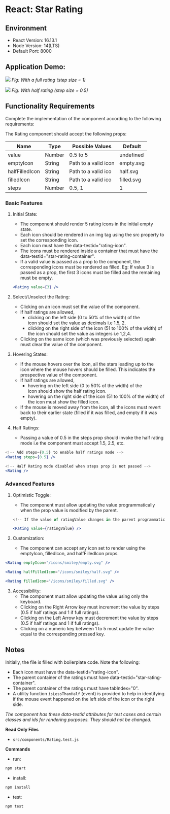 # React: Star Rating 

## Environment 

- React Version: 16.13.1
- Node Version: 14(LTS)
- Default Port: 8000

## Application Demo:
![](https://hrcdn.net/s3_pub/istreet-assets/Wn0aBOKmSNKVSzuUpfV6Zw/full-ratings.gif)
_Fig: With a full rating (step size = 1)_


![](https://hrcdn.net/s3_pub/istreet-assets/iT_XF54f6UxCgcT_UC2GZw/half-ratings.gif)
_Fig: With half rating (step size = 0.5)_

## Functionality Requirements
Complete the implementation of the component according to the following requirements:

The Rating component should accept the following props:

| Name |  Type | Possible Values  | Default  |  
|---|---|---|---|
| value  | Number  | 0.5 to 5  | undefined  |
| emptyIcon  | String  | Path to a valid icon  |  empty.svg | 
| halfFilledIcon  | String  | Path to a valid ico  |  half.svg | 
| filledIcon  | String  | Path to a valid ico  |  filled.svg | 
| steps  | Number  | 0.5, 1  | 1  | 

### Basic Features

1. Initial State:
   - The component should render 5 rating icons in the initial empty state.
   - Each icon should be rendered in an img tag using the src property to set the corresponding icon.
   - Each icon must have the data-testid="rating-icon".
   - The icons must be rendered inside a container that must have the data-testid="star-rating-container".
   - If a valid value is passed as a prop to the component, the corresponding icons must be rendered as filled. Eg: If value 3 is passed as a prop, the first 3 icons must be filled and the remaining must be empty.
   ```jsx
   <Rating value={3} />
   ```

2. Select/Unselect the Rating:
   - Clicking on an icon must set the value of the component.
   - If half ratings are allowed,
     - clicking on the left side (0 to 50% of the width) of the icon should set the value as decimals i.e 1.5, 2.
     - clicking on the right side of the icon (51 to 100% of the width) of the icon should set the value as integers i.e 1,2,4.
   - Clicking on the same icon (which was previously selected) again must clear the value of the component.
  
3. Hovering States:
     - If the mouse hovers over the icon, all the stars leading up to the icon where the mouse hovers should be filled. This indicates the prospective value of the component.
     - If half ratings are allowed,
       - hovering on the left side (0 to 50% of the width) of the icon should show the half rating icon.
       - hovering on the right side of the icon (51 to 100% of the width) of the icon must show the filled icon.
     - If the mouse is moved away from the icon, all the icons must revert back to their earlier state (filled if it was filled, and empty if it was empty).

4. Half Ratings:
    - Passing a value of 0.5 in the steps prop should invoke the half rating mode i.e the component must accept 1.5, 2.5, etc.
  ```jsx
<!-- Add steps={0.5} to enable half ratings mode -->
<Rating steps={0.5} />

<!-- Half Rating mode disabled when steps prop is not passed -->
<Rating />
```

### Advanced Features



1. Optimistic Toggle:
   - The component must allow updating the value programmatically when the prop value is modified by the parent.
   ```jsx
   <!-- If the value of ratingValue changes in the parent programmatically, the component must update its state accordingly -->

   <Rating value={ratingValue} />
   ```

2. Customization:
   - The component can accept any icon set to render using the emptyIcon, filledIcon, and halfFilledIcon props.
```jsx
<Rating emptyIcon="/icons/smiley/empty.svg" />

<Rating halfFilledIcon="/icons/smiley/half.svg" />

<Rating filledIcon="/icons/smiley/filled.svg" />
```

3. Accessibility:
   - The component must allow updating the value using only the keyboard.
   - Clicking on the Right Arrow key must increment the value by steps (0.5 if half ratings and 1 if full ratings).
   - Clicking on the Left Arrow key must decrement the value by steps (0.5 if half ratings and 1 if full ratings).
   - Clicking on a numeric key between 1 to 5 must update the value equal to the corresponding pressed key.

## Notes
Initially, the file is filled with boilerplate code. Note the following:
- Each icon must have the data-testid="rating-icon".
- The parent container of the ratings must have data-testid="star-rating-container".
- The parent container of the ratings must have tabIndex="0".
- A utility function `isLessThanHalf` (event) is provided to help in identifying if the mouse event happened on the left side of the icon or the right side.

_The component has these data-testid attributes for test cases and certain classes and ids for rendering purposes. They should not be changed._


**Read Only Files**
- `src/components/Rating.test.js`


**Commands**
- run: 
```bash
npm start
```
- install: 
```bash
npm install
```
- test: 
```bash
npm test
```

